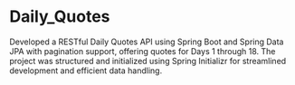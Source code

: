 # Daily_Quotes
Developed a RESTful Daily Quotes API using Spring Boot and Spring Data JPA with pagination support, offering quotes for Days 1 through 18. The project was structured and initialized using Spring Initializr for streamlined development and efficient data handling.
